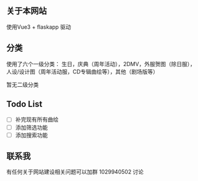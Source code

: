 ## 关于本网站
使用Vue3 + flaskapp 驱动

## 分类
使用了六个一级分类： 生日，庆典（周年活动），2DMV，外服贺图（除日服），人设/设计图（周年活动服，CD专辑曲绘等），其他（剧场版等）

暂无二级分类

## Todo List 

- [ ] 补完现有所有曲绘
- [ ] 添加筛选功能
- [ ] 添加搜索功能

## 联系我

有任何关于网站建设相关问题可以加群 1029940502 讨论